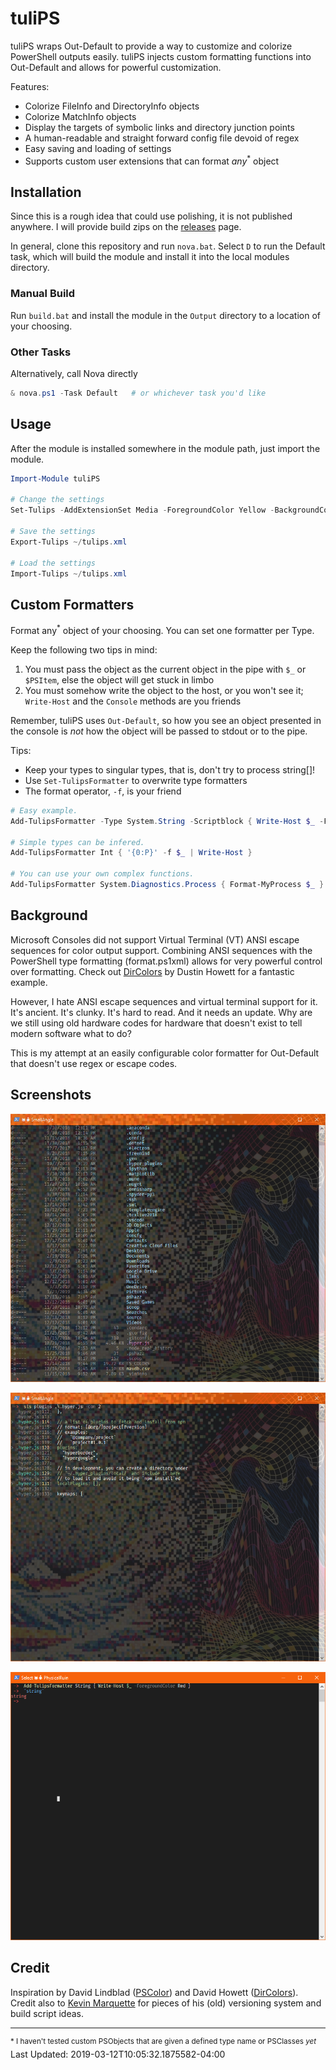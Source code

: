 # tuliPS

tuliPS wraps Out-Default to provide a way to customize and colorize PowerShell outputs easily.
tuliPS injects custom formatting functions into Out-Default and allows for powerful customization.

Features:

- Colorize FileInfo and DirectoryInfo objects
- Colorize MatchInfo objects
- Display the targets of symbolic links and directory junction points
- A human-readable and straight forward config file devoid of regex
- Easy saving and loading of settings
- Supports custom user extensions that can format _any_<sup>*</sup> object

## Installation

Since this is a rough idea that could use polishing, it is not published anywhere.
I will provide build zips on the [releases][rel] page.

In general, clone this repository and run `nova.bat`.
Select `D` to run the Default task, which will build the module and install it into the local modules directory.

### Manual Build

Run `build.bat` and install the module in the `Output` directory to a location of your choosing.

### Other Tasks

Alternatively, call Nova directly

``` powershell
& nova.ps1 -Task Default   # or whichever task you'd like
```

## Usage

After the module is installed somewhere in the module path, just import the module.

``` powershell
Import-Module tuliPS

# Change the settings
Set-Tulips -AddExtensionSet Media -ForegroundColor Yellow -BackgroundColor Black -Extensions '.jpg', '.png'

# Save the settings
Export-Tulips ~/tulips.xml

# Load the settings
Import-Tulips ~/tulips.xml
```

## Custom Formatters

Format any<sup>*</sup> object of your choosing. You can set one formatter per Type.

Keep the following two tips in mind:

1. You must pass the object as the current object in the pipe with `$_` or `$PSItem`, else the object will get stuck in limbo
2. You must somehow write the object to the host, or you won't see it; `Write-Host` and the `Console` methods are you friends

Remember, tuliPS uses `Out-Default`, so how you see an object presented in the console is _not_ how the object will be passed to stdout or to the pipe.

Tips:

- Keep your types to singular types, that is, don't try to process string[]!
- Use `Set-TulipsFormatter` to overwrite type formatters
- The format operator, `-f`, is your friend

``` powershell
# Easy example.
Add-TulipsFormatter -Type System.String -Scriptblock { Write-Host $_ -ForegroundColor Red }

# Simple types can be infered.
Add-TulipsFormatter Int { '{0:P}' -f $_ | Write-Host }

# You can use your own complex functions.
Add-TulipsFormatter System.Diagnostics.Process { Format-MyProcess $_ }   # Just be sure Format-MyProcess isn't private 
```

## Background

Microsoft Consoles did not support Virtual Terminal (VT) ANSI escape sequences for color output support.
Combining ANSI sequences with the PowerShell type formatting (format.ps1xml) allows for very powerful control over formatting.
Check out [DirColors][dircolors] by Dustin Howett for a fantastic example.

However, I hate ANSI escape sequences and virtual terminal support for it.
It's ancient.
It's clunky.
It's hard to read.
And it needs an update.
Why are we still using old hardware codes for hardware that doesn't exist to tell modern software what to do?

This is my attempt at an easily configurable color formatter for Out-Default that doesn't use regex or escape codes.

## Screenshots

![tuliPS ls listing](assets/ls.PNG)

![tuliPS match listing](assets/sls.PNG)

![tulips custom format](assets/custom.PNG)

## Credit

Inspiration by David Lindblad ([PSColor][pscolor]) and David Howett ([DirColors][dircolors]).
Credit also to [Kevin Marquette][kmart] for pieces of his (old) versioning system and build script ideas.


---
<sup>* I haven't tested custom PSObjects that are given a defined type name or PSClasses _yet_</sup>  
Last Updated: 2019-03-12T10:05:32.1875582-04:00

<!-- refs -->
[rel]: https://github.com/endowdly/tuliPS/releases
[pscolor]: https://github.com/Davlind/PSColor
[dircolors]: https://github.com/DHowett/DirColors
[kmart]: https://powershellexplained.com/
